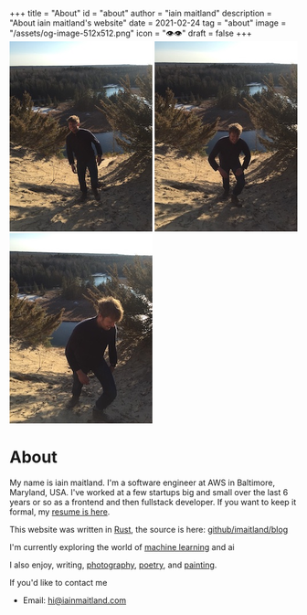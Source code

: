 +++
title = "About"
id = "about"
author = "iain maitland"
description = "About iain maitland's website"
date = 2021-02-24
tag = "about"
image = "/assets/og-image-512x512.png"
icon = "👁👁️"
draft = false
+++
![](/assets/IMG_5204.JPG)
![](/assets/IMG_5206.JPG)
![](/assets/IMG_5208.JPG)

# About
My name is iain maitland. I'm a software engineer at AWS in Baltimore, Maryland, USA. I've worked at a few startups big and small over the last 6 years or so as a frontend and then fullstack developer. If you want to keep it formal, my [resume is here](iain_maitland_resume.pdf).

This website was written in [Rust](/learning_rust), the source is here: [github/imaitland/blog](https://github.com/imaitland/blog)

I'm currently exploring the world of [machine learning](/learning_ml) and ai

I also enjoy, writing, [photography](/photos), [poetry](/poems), and [painting](/painting).

If you'd like to contact me
- Email: hi@iainmaitland.com

